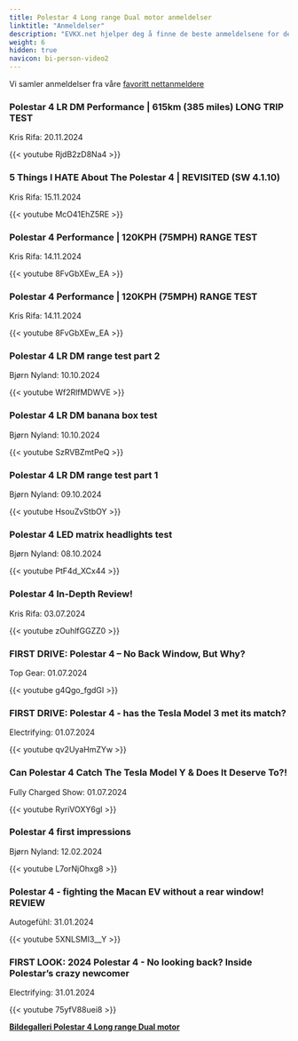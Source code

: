 ```yaml
---
title: Polestar 4 Long range Dual motor anmeldelser
linktitle: "Anmeldelser"
description: "EVKX.net hjelper deg å finne de beste anmeldelsene for denne modellen."
weight: 6
hidden: true
navicon: bi-person-video2
---
```

Vi samler anmeldelser fra våre [favoritt nettanmeldere](../../../../../guides/evreviewers/)

<div class="container text-center shadow p-2 pe-4 mb-5 bg-body-tertiary rounded border">
<h3>Polestar 4 LR DM Performance | 615km (385 miles) LONG TRIP TEST</h3>
<p>Kris Rifa: 20.11.2024</p>

{{< youtube RjdB2zD8Na4 >}}

</div>
<div class="container text-center shadow p-2 pe-4 mb-5 bg-body-tertiary rounded border">
<h3>5 Things I HATE About The Polestar 4 | REVISITED (SW 4.1.10)</h3>
<p>Kris Rifa: 15.11.2024</p>

{{< youtube McO41EhZ5RE >}}

</div>
<div class="container text-center shadow p-2 pe-4 mb-5 bg-body-tertiary rounded border">
<h3>Polestar 4 Performance | 120KPH (75MPH) RANGE TEST</h3>
<p>Kris Rifa: 14.11.2024</p>

{{< youtube 8FvGbXEw_EA >}}

</div>
<div class="container text-center shadow p-2 pe-4 mb-5 bg-body-tertiary rounded border">
<h3>Polestar 4 Performance | 120KPH (75MPH) RANGE TEST</h3>
<p>Kris Rifa: 14.11.2024</p>

{{< youtube 8FvGbXEw_EA >}}

</div>
<div class="container text-center shadow p-2 pe-4 mb-5 bg-body-tertiary rounded border">
<h3>Polestar 4 LR DM range test part 2</h3>
<p>Bjørn Nyland: 10.10.2024</p>

{{< youtube Wf2RlfMDWVE >}}

</div>
<div class="container text-center shadow p-2 pe-4 mb-5 bg-body-tertiary rounded border">
<h3>Polestar 4 LR DM banana box test</h3>
<p>Bjørn Nyland: 10.10.2024</p>

{{< youtube SzRVBZmtPeQ >}}

</div>
<div class="container text-center shadow p-2 pe-4 mb-5 bg-body-tertiary rounded border">
<h3>Polestar 4 LR DM range test part 1</h3>
<p>Bjørn Nyland: 09.10.2024</p>

{{< youtube HsouZvStbOY >}}

</div>
<div class="container text-center shadow p-2 pe-4 mb-5 bg-body-tertiary rounded border">
<h3>Polestar 4 LED matrix headlights test</h3>
<p>Bjørn Nyland: 08.10.2024</p>

{{< youtube PtF4d_XCx44 >}}

</div>
<div class="container text-center shadow p-2 pe-4 mb-5 bg-body-tertiary rounded border">
<h3>Polestar 4 In-Depth Review!</h3>
<p>Kris Rifa: 03.07.2024</p>

{{< youtube zOuhlfGGZZ0 >}}

</div>
<div class="container text-center shadow p-2 pe-4 mb-5 bg-body-tertiary rounded border">
<h3>FIRST DRIVE: Polestar 4 – No Back Window, But Why?</h3>
<p>Top Gear: 01.07.2024</p>

{{< youtube g4Qgo_fgdGI >}}

</div>
<div class="container text-center shadow p-2 pe-4 mb-5 bg-body-tertiary rounded border">
<h3>FIRST DRIVE: Polestar 4 - has the Tesla Model 3 met its match?</h3>
<p>Electrifying: 01.07.2024</p>

{{< youtube qv2UyaHmZYw >}}

</div>
<div class="container text-center shadow p-2 pe-4 mb-5 bg-body-tertiary rounded border">
<h3>Can Polestar 4 Catch The Tesla Model Y & Does It Deserve To?!</h3>
<p>Fully Charged Show: 01.07.2024</p>

{{< youtube RyriVOXY6gI >}}

</div>
<div class="container text-center shadow p-2 pe-4 mb-5 bg-body-tertiary rounded border">
<h3>Polestar 4 first impressions</h3>
<p>Bjørn Nyland: 12.02.2024</p>

{{< youtube L7orNjOhxg8 >}}

</div>
<div class="container text-center shadow p-2 pe-4 mb-5 bg-body-tertiary rounded border">
<h3>Polestar 4 - fighting the Macan EV without a rear window! REVIEW</h3>
<p>Autogefühl: 31.01.2024</p>

{{< youtube 5XNLSMI3__Y >}}

</div>
<div class="container text-center shadow p-2 pe-4 mb-5 bg-body-tertiary rounded border">
<h3>FIRST LOOK: 2024 Polestar 4 - No looking back? Inside Polestar’s crazy newcomer</h3>
<p>Electrifying: 31.01.2024</p>

{{< youtube 75yfV88uei8 >}}

</div>
<div class="mt-3 mb-3">
<a href="../gallery/" class="text-decoration-none text-black">
<strong><i class="bi-arrow-left"></i>Bildegalleri  </strong>
</a>
<a href="../" class="text-decoration-none text-black float-end">
<strong>Polestar 4 Long range Dual motor <i class="bi-arrow-right"></i></strong>
</a>
</div>
